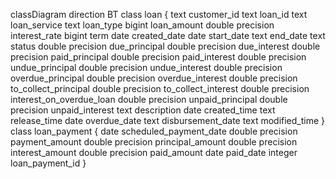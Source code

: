 classDiagram
direction BT
class loan {
   text customer_id
   text loan_id
   text loan_service
   text loan_type
   bigint loan_amount
   double precision interest_rate
   bigint term
   date created_date
   date start_date
   text end_date
   text status
   double precision due_principal
   double precision due_interest
   double precision paid_principal
   double precision paid_interest
   double precision undue_principal
   double precision undue_interest
   double precision overdue_principal
   double precision overdue_interest
   double precision to_collect_principal
   double precision to_collect_interest
   double precision interest_on_overdue_loan
   double precision unpaid_principal
   double precision unpaid_interest
   text description
   date created_time
   text release_time
   date overdue_date
   text disbursement_date
   text modified_time
}
class loan_payment {
   date scheduled_payment_date
   double precision payment_amount
   double precision principal_amount
   double precision interest_amount
   double precision paid_amount
   date paid_date
   integer loan_payment_id
}

